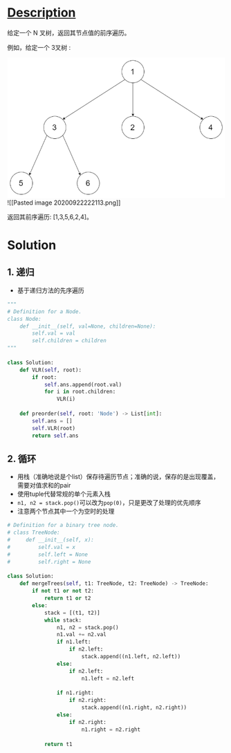 # [Description](https://leetcode-cn.com/problems/n-ary-tree-preorder-traversal/)
给定一个 N 叉树，返回其节点值的前序遍历。

例如，给定一个 3叉树 :

 ![Pasted image 20200922222113.png](https://github.com/Coder-AndyLee/LeetCodeNotes/blob/master/pic/Pasted%20image%2020200922222113.png)
![[Pasted image 20200922222113.png]]

返回其前序遍历: [1,3,5,6,2,4]。


# Solution
## 1. 递归
- 基于递归方法的先序遍历
```python
"""
# Definition for a Node.
class Node:
    def __init__(self, val=None, children=None):
        self.val = val
        self.children = children
"""

class Solution:
	def VLR(self, root):
		if root:
			self.ans.append(root.val)
			for i in root.children:
				VLR(i)
    
	def preorder(self, root: 'Node') -> List[int]:
        self.ans = []
        self.VLR(root)
        return self.ans
```
## 2. 循环
- 用栈（准确地说是个list）保存待遍历节点；准确的说，保存的是出现覆盖，需要对值求和的pair
- 使用tuple代替常规的单个元素入栈
- ```n1, n2 = stack.pop()```可以改为```pop(0)```，只是更改了处理的优先顺序
- 注意两个节点其中一个为空时的处理
```python
# Definition for a binary tree node.
# class TreeNode:
#     def __init__(self, x):
#         self.val = x
#         self.left = None
#         self.right = None

class Solution:
    def mergeTrees(self, t1: TreeNode, t2: TreeNode) -> TreeNode:
        if not t1 or not t2:
            return t1 or t2
        else:
            stack = [(t1, t2)]
            while stack:
                n1, n2 = stack.pop()
                n1.val += n2.val
                if n1.left:
                    if n2.left:
                        stack.append((n1.left, n2.left))
                else:
                    if n2.left:
                        n1.left = n2.left

                if n1.right:
                    if n2.right:
                        stack.append((n1.right, n2.right))
                else:
                    if n2.right:
                        n1.right = n2.right

            return t1

```